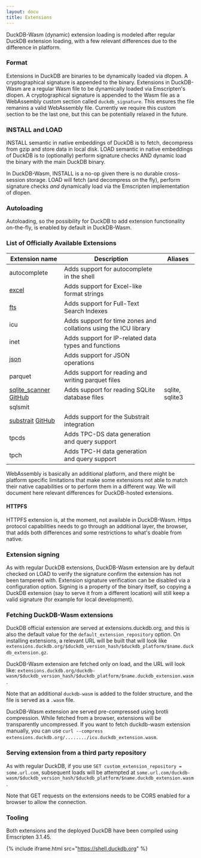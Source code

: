 ```yaml
---
layout: docu
title: Extensions
---
```


DuckDB-Wasm (dynamic) extension loading is modeled after regular DuckDB extension loading, with a few relevant differences due to the difference in platform.

### Format

Extensions in DuckDB are binaries to be dynamically loaded via dlopen. A cryptographical signature is appended to the binary.
Extensions in DuckDB-Wasm are a regular Wasm file to be dynamically loaded via Emscripten's dlopen. A cryptographical signature is appended to the Wasm file as a WebAssembly custom section called `duckdb_signature`.
This ensures the file remanins a valid WebAssembly file. Currently we require this custom section to be the last one, but this can be potentially relaxed in the future.

### INSTALL and LOAD

INSTALL semantic in native embeddings of DuckDB is to fetch, decompress from gzip and store data in local disk.
LOAD semantic in native embeddings of DuckDB is to (optionally) perform signature checks AND dynamic load the binary with the main DuckDB binary.

In DuckDB-Wasm, INSTALL is a no-op given there is no durable cross-session storage. LOAD will fetch (and decompress on the fly), perform signature checks *and* dynamically load via the Emscripten implementation of dlopen.

### Autoloading

Autoloading, so the possibility for DuckDB to add extension functionality on-the-fly, is enabled by default in DuckDB-Wasm.

### List of Officially Available Extensions

| Extension name | Description | Aliases |
|---|-----|--|
| autocomplete                                                                                                           | Adds support for autocomplete in the shell                                         |                 |
| [excel](../../extensions/excel)                                                                                                         | Adds support for Excel-like format strings                                         |                 |
| [fts](../../extensions/full_text_search)                                                                                                | Adds support for Full-Text Search Indexes                                          |                 |
| icu                                                                                                                    | Adds support for time zones and collations using the ICU library                   |                 |
| inet                                                                                                                   | Adds support for IP-related data types and functions                               |                 |
| [json](../../extensions/json)                                                                                                           | Adds support for JSON operations                                                   |                 |
| parquet                                                                                                                | Adds support for reading and writing parquet files                                 |                 |
| [sqlite_scanner](../../extensions/sqlite_scanner) [<span class="git">GitHub</span>](https://github.com/duckdblabs/sqlite_scanner)       | Adds support for reading SQLite database files                                     | sqlite, sqlite3 |
| sqlsmit      |  | |
| [substrait](../../extensions/substrait) [<span class="git">GitHub</span>](https://github.com/duckdblabs/substrait)                      | Adds support for the Substrait integration                                         |                 |
| tpcds                                                                                                                  | Adds TPC-DS data generation and query support                                      |                 |
| tpch                                                                                                                   | Adds TPC-H data generation and query support                                       |                 |

WebAssembly is basically an additional platform, and there might be platform specific limitations that make some extensions not able to match their native capabilities or to perform them in a different way. We will document here relevant differences for DuckDB-hosted extensions.

#### HTTPFS

HTTPFS extension is, at the moment, not available in DuckDB-Wasm. Https protocol capabilities needs to go through an additional layer, the browser, that adds both differences and some restrictions to what's doable from native.

### Extension signing

As with regular DuckDB extensions, DuckDB-Wasm extension are by default checked on LOAD to verify the signature confirm the extension has not been tampered with.
Extension signature verification can be disabled via a configuration option.
Signing is a property of the binary itself, so copying a DuckDB extension (say to serve it from a different location) will still keep a valid signature (for example for local development).

### Fetching DuckDB-Wasm extensions

DuckDB official extension are served at extensions.duckdb.org, and this is also the default value for the `default_extension_repository` option.
On installing extensions, a relevant URL will be built that will look like `extensions.duckdb.org/$duckdb_version_hash/$duckdb_platform/$name.duckdb_extension.gz`.

DuckDB-Wasm extension are fetched only on load, and the URL will look like: `extensions.duckdb.org/duckdb-wasm/$duckdb_version_hash/$duckdb_platform/$name.duckdb_extension.wasm`.

Note that an additional `duckdb-wasm` is added to the folder structure, and the file is served as a `.wasm` file.

DuckDB-Wasm extension are served pre-compressed using brotli compression. While fetched from a browser, extensions will be transparently uncompressed. If you want to fetch duckdb-wasm extension manually, you can use `curl --compress extensions.duckdb.org/......../icu.duckdb_extension.wasm`.

### Serving extension from a third party repository

As with regular DuckDB, if you use `SET custom_extension_repository = some.url.com`, subsequent loads will be attempted at `some.url.com/duckdb-wasm/$duckdb_version_hash/$duckdb_platform/$name.duckdb_extension.wasm`.

Note that GET requests on the extensions needs to be CORS enabled for a browser to allow the connection.

### Tooling

Both extensions and the deployed DuckDB have been compiled using Emscripten 3.1.45.

<!-- markdownlint-disable-next-line -->
{% include iframe.html src="https://shell.duckdb.org" %}
